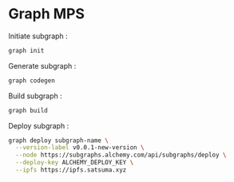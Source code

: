 # Graph MPS

Initiate subgraph :
```bash
graph init
```

Generate subgraph :
```bash
graph codegen
```

Build subgraph :
```bash
graph build
```

Deploy subgraph :
```bash
graph deploy subgraph-name \
  --version-label v0.0.1-new-version \
  --node https://subgraphs.alchemy.com/api/subgraphs/deploy \
  --deploy-key ALCHEMY_DEPLOY_KEY \
  --ipfs https://ipfs.satsuma.xyz
```

